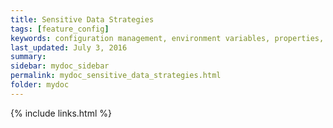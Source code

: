 ```yaml
---
title: Sensitive Data Strategies
tags: [feature_config]
keywords: configuration management, environment variables, properties, settings, tokenisation
last_updated: July 3, 2016
summary: 
sidebar: mydoc_sidebar
permalink: mydoc_sensitive_data_strategies.html
folder: mydoc
---
```




{% include links.html %}
